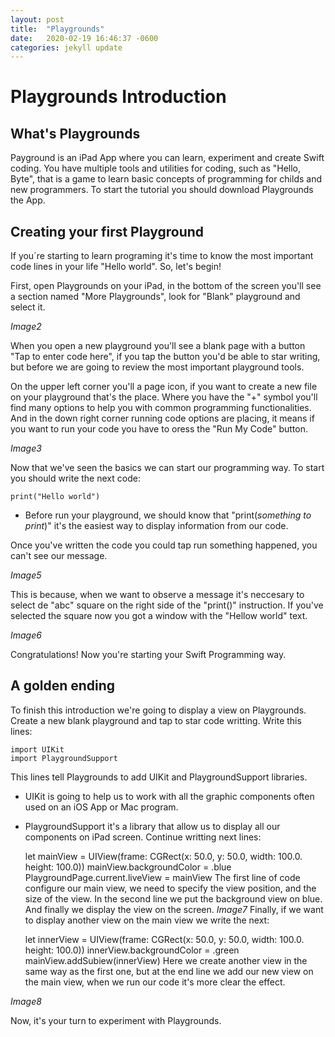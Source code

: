```yaml
---
layout: post
title:  "Playgrounds"
date:   2020-02-19 16:46:37 -0600
categories: jekyll update
---
```

#  Playgrounds Introduction

## What's Playgrounds
Payground is an iPad App where you can learn, experiment and create Swift coding. You have multiple tools and utilities for coding, such as "Hello, Byte", that is a game to learn basic concepts of programming for childs and new programmers. To start the tutorial you should download Playgrounds the App.

## Creating your first Playground
If you´re starting to learn programing it's time to know the most important code lines in your life "Hello world". So, let's begin! 

First, open Playgrounds on your iPad, in the bottom of the screen you'll see a section named "More Playgrounds", look for "Blank" playground and select it.

*Image2*

When you open a new playground you'll see a blank page with a button "Tap to enter code here", if you tap the button you'd be able to star writing, but before we are going to review the most important playground tools.

On the upper left corner you'll a page icon, if you want to create a new file on your playground that's the place. Where you have the "+" symbol you'll find many options to help you with common programming functionalities. And in the down right corner running code options are placing, it means if you want to run your code you have to oress the "Run My Code"  button.

*Image3*

Now that we've seen the basics we can start our programming way. To start you should write the next code:

    print("Hello world")

* Before run your playground, we should know that "print(*something to print*)" it's the easiest way to display information from our code.

Once you've written the code you could tap run something happened, you can't see our message. 

*Image5*

This is because, when we want to observe a message it's neccesary to select de "abc" square on the right side of the "print()" instruction. If you've selected the square now you got a window with the "Hellow world" text.

*Image6*

Congratulations! Now you're starting your Swift Programming way.

## A golden ending
To finish this introduction we're going to display a view on Playgrounds. Create a new blank playground and tap to star code writting. Write this lines:

    import UIKit
    import PlaygroundSupport
This lines tell Playgrounds to  add UIKit and PlaygroundSupport libraries.
* UIKit is going to help us to work with all the graphic components often used on an iOS App or Mac program.
* PlaygroundSupport it's a library that allow us to display all our components on iPad screen.
Continue writting next lines:

    let mainView = UIView(frame: CGRect(x: 50.0, y: 50.0, width: 100.0. height: 100.0))
    mainView.backgroundColor = .blue
    PlaygroundPage.current.liveView = mainView
   The first line of code configure our main view, we need to specify  the view position, and the size of the view. In the second line we put the background view on blue. And finally we display the view on the screen.
*Image7*
Finally, if we want to display another view on the main view we write the next:

    let innerView = UIView(frame: CGRect(x: 50.0, y: 50.0, width: 100.0. height: 100.0))
    innerView.backgroundColor = .green
    mainView.addSubiew(innerView)
Here we create another view in the same way as the first one, but at the end line we add our new view on the main view, when we run our code it's more clear the effect.

 *Image8*

Now, it's your turn to experiment with Playgrounds.

 

